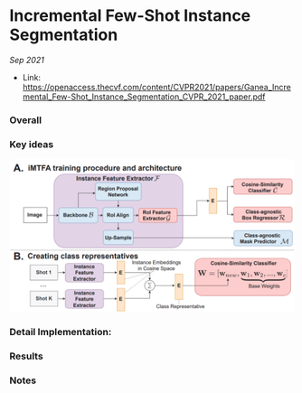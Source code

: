 # Incremental Few-Shot Instance Segmentation

_Sep 2021_

- Link: https://openaccess.thecvf.com/content/CVPR2021/papers/Ganea_Incremental_Few-Shot_Instance_Segmentation_CVPR_2021_paper.pdf

### Overall



### Key ideas
![](images/increaFSIS_arch.png?raw=true)


### Detail Implementation:

### Results


### Notes